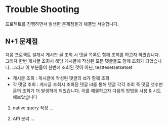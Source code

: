 # Trouble Shooting
프로젝트를 진행하면서 발생한 문제점들과 해결법 서술합니다.

## N+1 문제점 
처음 프로젝트 설계시 게시판 글 조회 시 댓글 목록도 함께 조회를 하고자 하였습니다. 그러자 한번 게시글 조회시 해당 게시글에 작성된 모든 댓글들도 함께 조회가 되었습니다.
그리고 이 부분들이 한번에 조회된 것이 아닌, testtesetsetsetset
- 게시글 조회 : 게시글에 작성된 댓글의 id가 함께 조회
- 각 댓글 조회 : 게시글 조회시 조회된 댓글 id를 통해 댓글 각각 조회
즉 댓글 갯수만큼의 조회가 더 발생하게 되었습니다. 이를 해결하고자 다음의 방법을 사용 & 시도해보았습니다

1. native query 작성
...

2. API 분리
...
